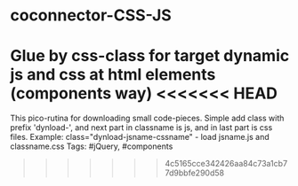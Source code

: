 # coconnector-CSS-JS
Glue by css-class for target dynamic js and css at html elements (components way)
<<<<<<< HEAD
=======
This pico-rutina for downloading small code-pieces.
Simple add class with prefix 'dynload-', and next part in classname is js, and in last part is css files.
Example: class="dynload-jsname-cssname" - load jsname.js and classname.css
Tags: #jQuery, #components
>>>>>>> 4c5165cce342426aa84c73a1cb77d9bbfe290d58
